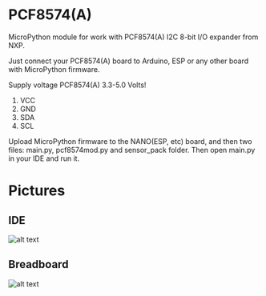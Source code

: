 # PCF8574(A)
MicroPython module for work with PCF8574(A) I2C 8-bit I/O expander from NXP.

Just connect your PCF8574(A) board to Arduino, ESP or any other board with MicroPython firmware.

Supply voltage PCF8574(A) 3.3-5.0 Volts!
1. VCC
2. GND
3. SDA
4. SCL

Upload MicroPython firmware to the NANO(ESP, etc) board, and then two files: main.py, pcf8574mod.py and sensor_pack folder. 
Then open main.py in your IDE and run it.

# Pictures

## IDE
![alt text]()
## Breadboard
![alt text]()